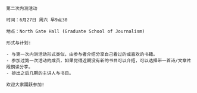     第二次内测活动

    时间：6月27日 周六 早9点30

    地点：North Gate Hall (Graduate School of Journalism) 

    形式与计划:

    - 与第一次内测活动形式类似，由参与者介绍分享自己看过的或喜欢的书籍。
    - 参加过第一次活动的成员，如果觉得近期没有新的书目可以介绍，可以选择带一首诗/文章片段朗读分享。
    - 排出之后几期的主讲人与书目。

    欢迎大家踊跃参加!

